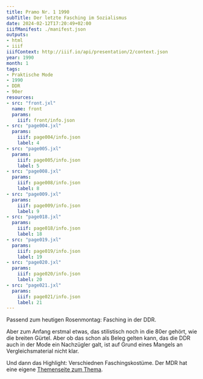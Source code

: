 ```yaml
---
title: Pramo Nr. 1 1990
subTitle: Der letzte Fasching im Sozialismus
date: 2024-02-12T17:20:49+02:00
iiifManifest: ./manifest.json
outputs:
- html
- iiif
iiifContext: http://iiif.io/api/presentation/2/context.json
year: 1990
month: 1
tags:
- Praktische Mode
- 1990
- DDR
- 90er
resources:
- src: "front.jxl"
  name: front
  params:
    iiif: front/info.json
- src: "page004.jxl"
  params:
    iiif: page004/info.json
    label: 4
- src: "page005.jxl"
  params:
    iiif: page005/info.json
    label: 5
- src: "page008.jxl"
  params:
    iiif: page008/info.json
    label: 8
- src: "page009.jxl"
  params:
    iiif: page009/info.json
    label: 9
- src: "page018.jxl"
  params:
    iiif: page018/info.json
    label: 18
- src: "page019.jxl"
  params:
    iiif: page019/info.json
    label: 19
- src: "page020.jxl"
  params:
    iiif: page020/info.json
    label: 20
- src: "page021.jxl"
  params:
    iiif: page021/info.json
    label: 21
---
```

Passend zum heutigen Rosenmontag: Fasching in der DDR.<!--more-->

Aber zum Anfang erstmal etwas, das stilistisch noch in die 80er gehört, wie die breiten Gürtel. Aber ob das schon als Beleg gelten kann, das die DDR auch in der Mode ein Nachzügler galt, ist auf Grund eines Mangels an Vergleichsmaterial nicht klar.

Und dann das Highlight: Verschiednen Faschingskostüme. Der MDR hat eine eigene [Themenseite zum Thema](https://www.mdr.de/geschichte/ddr/politik-gesellschaft/kultur/karneval-fasching-110.html).
